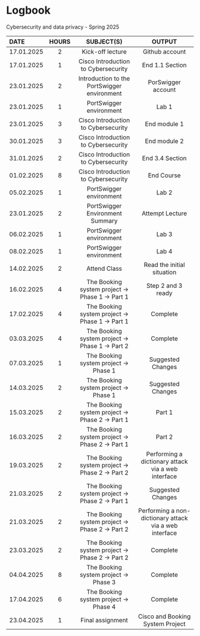 # Logbook
Cybersecurity and data privacy - Spring 2025

| DATE | HOURS | SUBJECT(S) | OUTPUT |
| :---         |     :---:      |     :---:      |     :---:      |
| 17.01.2025 | 2 | Kick-off lecture  | Github account   |
| 17.01.2025 | 1 | Cisco Introduction to Cybersecurity  | End 1.1 Section  |
| 23.01.2025 | 2 | Introduction to the PortSwigger environment  | PorSwigger account |
| 23.01.2025 | 1 | PortSwigger environment  | Lab 1 |
| 23.01.2025 | 3 | Cisco Introduction to Cybersecurity  | End module 1  |
| 30.01.2025 | 3 | Cisco Introduction to Cybersecurity  | End module 2  |
| 31.01.2025 | 2 | Cisco Introduction to Cybersecurity  | End 3.4 Section  |
| 01.02.2025 | 8 | Cisco Introduction to Cybersecurity  | End Course  |
| 05.02.2025 | 1 | PortSwigger environment  | Lab 2  |
| 23.01.2025 | 2 | PortSwigger Environment Summary  | Attempt Lecture |
| 06.02.2025 | 1 | PortSwigger environment  | Lab 3  |
| 08.02.2025 | 1 | PortSwigger environment  | Lab 4  |
| 14.02.2025 | 2 | Attend Class  | Read the initial situation |
| 16.02.2025 | 4 | The Booking system project → Phase 1 → Part 1  | Step 2 and 3 ready |
| 17.02.2025 | 4 | The Booking system project → Phase 1 → Part 1  | Complete |
| 03.03.2025 | 4 | The Booking system project → Phase 1 → Part 2  | Complete |
| 07.03.2025 | 1 | The Booking system project → Phase 1  | Suggested Changes |
| 14.03.2025 | 2 | The Booking system project → Phase 1  | Suggested Changes |
| 15.03.2025 | 2 | The Booking system project → Phase 2 → Part 1  | Part 1 |
| 16.03.2025 | 2 | The Booking system project → Phase 2 → Part 1  | Part 2 |
| 19.03.2025 | 2 | The Booking system project → Phase 2 → Part 2  | Performing a dictionary attack via a web interface |
| 21.03.2025 | 2 | The Booking system project → Phase 2 → Part 1  | Suggested Changes |
| 21.03.2025 | 2 | The Booking system project → Phase 2 → Part 2  | Performing a non-dictionary attack via a web interface |
| 23.03.2025 | 2 | The Booking system project → Phase 2 → Part 2  | Complete |
| 04.04.2025 | 8 | The Booking system project → Phase 3  | Complete |
| 17.04.2025 | 6 | The Booking system project → Phase 4  | Complete |
| 23.04.2025 | 1 | Final assignment  | Cisco and Booking System Project |
